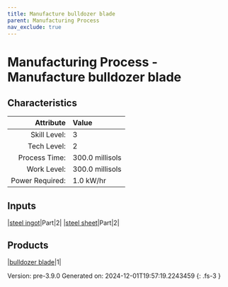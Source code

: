 ```yaml
---
title: Manufacture bulldozer blade
parent: Manufacturing Process
nav_exclude: true
---
```

# Manufacturing Process - Manufacture bulldozer blade


## Characteristics

| Attribute      | Value |
|--------:|:------|
|Skill Level:|3|
|Tech Level:|2|
|Process Time:|300.0 millisols|
|Work Level:|300.0 millisols|
|Power Required:|1.0 kW/hr|

## Inputs

|[steel ingot](../part/steel-ingot.html)|Part|2|
|[steel sheet](../part/steel-sheet.html)|Part|2|

## Products

|[bulldozer blade](../part/bulldozer-blade.html)|1|


Version: pre-3.9.0 Generated on: 2024-12-01T19:57:19.2243459
{: .fs-3 }

